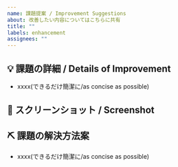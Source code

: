 ```yaml
---
name: 課題提案 / Improvement Suggestions
about: 改善したい内容についてはこちらに共有
title: ""
labels: enhancement
assignees: ""
---
```


## 💡 課題の詳細 / Details of Improvement

- xxxx(できるだけ簡潔に/as concise as possible)

## 📸 スクリーンショット / Screenshot

<!-- 参考画像があれば添付してください -->

## ⛏ 課題の解決方法案

- xxxx(できるだけ簡潔に/as concise as possible)
